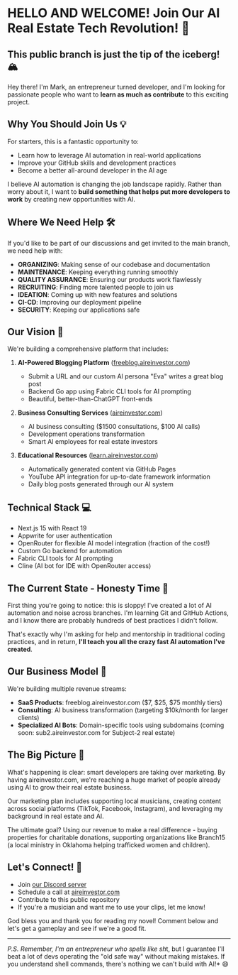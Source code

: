 # HELLO AND WELCOME! Join Our AI Real Estate Tech Revolution! 🚀

## This public branch is just the tip of the iceberg! 🏔️

Hey there! I'm Mark, an entrepreneur turned developer, and I'm looking for passionate people who want to **learn as much as contribute** to this exciting project.

## Why You Should Join Us 💡

For starters, this is a fantastic opportunity to:
- Learn how to leverage AI automation in real-world applications
- Improve your GitHub skills and development practices
- Become a better all-around developer in the AI age

I believe AI automation is changing the job landscape rapidly. Rather than worry about it, I want to **build something that helps put more developers to work** by creating new opportunities with AI.

## Where We Need Help 🛠️

If you'd like to be part of our discussions and get invited to the main branch, we need help with:
- **ORGANIZING**: Making sense of our codebase and documentation
- **MAINTENANCE**: Keeping everything running smoothly
- **QUALITY ASSURANCE**: Ensuring our products work flawlessly
- **RECRUITING**: Finding more talented people to join us
- **IDEATION**: Coming up with new features and solutions
- **CI-CD**: Improving our deployment pipeline
- **SECURITY**: Keeping our applications safe

## Our Vision 🔭

We're building a comprehensive platform that includes:

1. **AI-Powered Blogging Platform** ([freeblog.aireinvestor.com](https://freeblog.aireinvestor.com))
   - Submit a URL and our custom AI persona "Eva" writes a great blog post
   - Backend Go app using Fabric CLI tools for AI prompting
   - Beautiful, better-than-ChatGPT front-ends

2. **Business Consulting Services** ([aireinvestor.com](https://aireinvestor.com))
   - AI business consulting ($1500 consultations, $100 AI calls)
   - Development operations transformation
   - Smart AI employees for real estate investors

3. **Educational Resources** ([learn.aireinvestor.com](https://learn.aireinvestor.com))
   - Automatically generated content via GitHub Pages
   - YouTube API integration for up-to-date framework information
   - Daily blog posts generated through our AI system

## Technical Stack 💻

- Next.js 15 with React 19
- Appwrite for user authentication
- OpenRouter for flexible AI model integration (fraction of the cost!)
- Custom Go backend for automation
- Fabric CLI tools for AI prompting
- Cline (AI bot for IDE with OpenRouter access)

## The Current State - Honesty Time 🤔

First thing you're going to notice: this is sloppy! I've created a lot of AI automation and noise across branches. I'm learning Git and GitHub Actions, and I know there are probably hundreds of best practices I didn't follow.

That's exactly why I'm asking for help and mentorship in traditional coding practices, and in return, **I'll teach you all the crazy fast AI automation I've created**.

## Our Business Model 💼

We're building multiple revenue streams:
- **SaaS Products**: freeblog.aireinvestor.com ($7, $25, $75 monthly tiers)
- **Consulting**: AI business transformation (targeting $10k/month for larger clients)
- **Specialized AI Bots**: Domain-specific tools using subdomains (coming soon: sub2.aireinvestor.com for Subject-2 real estate)

## The Big Picture 🌟

What's happening is clear: smart developers are taking over marketing. By having aireinvestor.com, we're reaching a huge market of people already using AI to grow their real estate business.

Our marketing plan includes supporting local musicians, creating content across social platforms (TikTok, Facebook, Instagram), and leveraging my background in real estate and AI.

The ultimate goal? Using our revenue to make a real difference - buying properties for charitable donations, supporting organizations like Branch15 (a local ministry in Oklahoma helping trafficked women and children).

## Let's Connect! 🤝

- Join [our Discord server](https://discord.com/channels/1356944582423613520/1356944583233372252)
- Schedule a call at [aireinvestor.com](https://aireinvestor.com)
- Contribute to this public repository
- If you're a musician and want me to use your clips, let me know!

God bless you and thank you for reading my novel! Comment below and let's get a gameplay and see if we're a good fit.

---

*P.S. Remember, I'm an entrepreneur who spells like sh*t, but I guarantee I'll beat a lot of devs operating the "old safe way" without making mistakes. If you understand shell commands, there's nothing we can't build with AI!* 😄 
